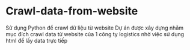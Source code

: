 # Crawl-data-from-website
Sử dụng Python để crawl dữ liệu từ website
Dự án được xây dựng nhằm mục đích crawl data từ website của 1 công ty logistics nhờ việc sử dụng html để lấy data trực tiếp
